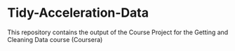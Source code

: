 # Tidy-Acceleration-Data
This repository contains the output of the Course Project for the Getting and Cleaning Data course (Coursera)
